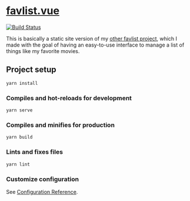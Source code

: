 # [favlist.vue](https://spenserblack.github.io/favlist.vue/)

[![Build Status](https://travis-ci.com/spenserblack/favlist.vue.svg?branch=master)](https://travis-ci.com/spenserblack/favlist.vue)

This is basically a static site version of my [other favlist project][rust favlist],
which I made with the goal of having an easy-to-use interface to manage a list of things
like my favorite movies.

## Project setup
```
yarn install
```

### Compiles and hot-reloads for development
```
yarn serve
```

### Compiles and minifies for production
```
yarn build
```

### Lints and fixes files
```
yarn lint
```

### Customize configuration
See [Configuration Reference](https://cli.vuejs.org/config/).

[rust favlist]: https://github.com/spenserblack/favlist
